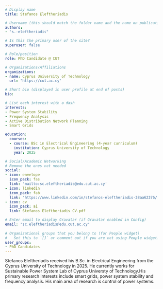 ```yaml
---
# Display name
title: Stefanos Eleftheriadis

# Username (this should match the folder name and the name on publications)
authors:
- "s.-eleftheriadis"

# Is this the primary user of the site?
superuser: false

# Role/position
role: PhD Candidate @ CUT

# Organizations/Affiliations
organizations:
- name: Cyprus University of Technology
  url: "https://cut.ac.cy"

# Short bio (displayed in user profile at end of posts)
bio: 

# List each interest with a dash
interests:
- Power System Stability
- Frequency Analysis
- Active Distribution Network Planning
- Smart Grids

education:
  courses:
  - course: BSc in Electrical Engineering (4-year curriculum)
    institution: Cyprus University of Technology
    year: 2025

# Social/Academic Networking
# Remove the ones not needed
social:
- icon: envelope
  icon_pack: fas
  link: 'mailto:sc.eleftheriadis@edu.cut.ac.cy' 
- icon: linkedin 
  icon_pack: fab 
  link: 'https://www.linkedin.com/in/stefanos-eleftheriadis-38aa62376/'
- icon: cv
  icon_pack: ai
  link: Stefanos Eleftheriadis CV.pdf

# Enter email to display Gravatar (if Gravatar enabled in Config)
email: "sc.eleftheriadis@edu.cut.ac.cy"
  
# Organizational groups that you belong to (for People widget)
#   Set this to `[]` or comment out if you are not using People widget.
user_groups:
- PhD Candidates
---
```


Stefanos Eleftheriadis received his B.Sc. in Electrical  Engineering from the Cyprus University of Technology in 2025. He currently works for Sustainable Power System Lab of Cyprus Universty of Technology.His primary research interests include smart grids, power system stability and frequency analysis. His main area of research is control of power systems.
